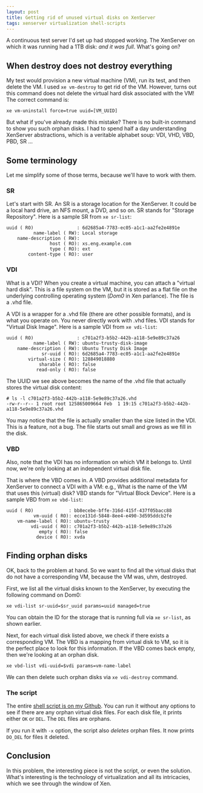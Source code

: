 ```yaml
---
layout: post
title: Getting rid of unused virtual disks on XenServer
tags: xenserver virtualization shell-scripts
---
```


A continuous test server I'd set up had stopped working.  The
XenServer on which it was running had a 1TB disk: _and it was full_.
What's going on?

<!--more-->

## When destroy does not destroy everything

My test would provision a new virtual machine (VM), run its test, and
then delete the VM.  I used `xe vm-destroy` to get rid of the VM.
However, turns out this command does not delete the virtual hard disk
associated with the VM!  The correct command is:

```
xe vm-uninstall force=true uuid=[VM_UUID]
```

But what if you've already made this mistake?  There is no built-in
command to show you such orphan disks.  I had to spend half a day
understanding XenServer abstractions, which is a veritable alphabet
soup: VDI, VHD, VBD, PBD, SR ...

## Some terminology

Let me simplify some of those terms, because we'll have to work with
them.

### SR

Let's start with SR.  An SR is a storage location for the XenServer.
It could be a local hard drive, an NFS mount, a DVD, and so on.  SR
stands for "Storage Repository".  Here is a sample SR from `xe sr-list`:

```
uuid ( RO)                : 6d2685a4-7783-ec05-a1c1-aa2fe2e4891e
          name-label ( RW): Local storage
    name-description ( RW):
                host ( RO): xs.eng.example.com
                type ( RO): ext
        content-type ( RO): user
```

### VDI

What is a VDI?  When you create a virtual machine, you can attach a
"virtual hard disk".  This is a file system on the VM, but it is
stored as a flat file on the underlying controlling operating system
(_Dom0_ in Xen parlance).  The file is a .vhd file.

A VDI is a wrapper for a .vhd file (there are other possible formats),
and is what you operate on.  You never directly work with .vhd files.
VDI stands for "Virtual Disk Image".  Here is a sample VDI from `xe
vdi-list`:

```
uuid ( RO)                : c701a2f3-b5b2-442b-a118-5e9e89c37a26
          name-label ( RW): ubuntu-trusty-disk-image
    name-description ( RW): Ubuntu Trusty Disk Image
             sr-uuid ( RO): 6d2685a4-7783-ec05-a1c1-aa2fe2e4891e
        virtual-size ( RO): 128849018880
            sharable ( RO): false
           read-only ( RO): false
```

The UUID we see above becomes the name of the .vhd file that actually
stores the virtual disk content:

```
# ls -l c701a2f3-b5b2-442b-a118-5e9e89c37a26.vhd
-rw-r--r-- 1 root root 125865009664 Feb  1 19:15 c701a2f3-b5b2-442b-a118-5e9e89c37a26.vhd
```

You may notice that the file is actually smaller than the size listed
in the VDI.  This is a feature, not a bug.  The file starts out small
and grows as we fill in the disk.

### VBD

Also, note that the VDI has no information on which VM it belongs to.
Until now, we're only looking at an independent virtual disk file.

That is where the VBD comes in.  A VBD provides additional metadata
for XenServer to connect a VDI with a VM: e.g., What is the name of
the VM that uses this (virtual) disk?  VBD stands for "Virtual Block
Device".  Here is a sample VBD from `xe vbd-list`:

```
uuid ( RO)             : bb8ecebe-bffe-316d-415f-437f05bacc88
          vm-uuid ( RO): ecce131d-5848-8ee4-e490-3d595ddcb2fe
    vm-name-label ( RO): ubuntu-trusty
         vdi-uuid ( RO): c701a2f3-b5b2-442b-a118-5e9e89c37a26
            empty ( RO): false
           device ( RO): xvda
```

## Finding orphan disks

OK, back to the problem at hand.  So we want to find all the virtual
disks that do not have a corresponding VM, because the VM was, uhm,
destroyed.

First, we list all the virtual disks known to the XenServer, by
executing the following command on Dom0:

```
xe vdi-list sr-uuid=$sr_uuid params=uuid managed=true
```

You can obtain the ID for the storage that is running full via `xe
sr-list`, as shown earlier.

Next, for each virtual disk listed above, we check if there exists a
corresponding VM.  The VBD is a mapping from virtual disk to VM, so it
is the perfect place to look for this information.  If the VBD comes
back empty, then we're looking at an orphan disk.

```
xe vbd-list vdi-uuid=$vdi params=vm-name-label
```

We can then delete such orphan disks via `xe vdi-destroy` command.

### The script

The entire
[shell script is on my Github](https://raw.githubusercontent.com/deepix/shell-fu/master/orphan_vdi.bash).
You can run it without any options to see if there are any orphan
virtual disk files.  For each disk file, it prints either `OK` or
`DEL`.  The `DEL` files are orphans.

If you run it with `-x` option, the script also _deletes_ orphan files.
It now prints `DO_DEL` for files it deleted.

## Conclusion

In this problem, the interesting piece is not the script, or even the
solution.  What's interesting is the technology of virtualization and
all its intricacies, which we see through the window of Xen.
